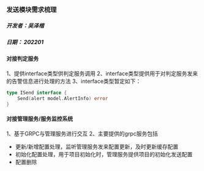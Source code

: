### 发送模块需求梳理
##### 开发者：吴泽楷
##### 日期： 202201

#### 对接判定服务

1、提供interface类型供判定服务调用
2、interface类型提供用于对判定服务发来的告警信息进行处理的方法
3、interface类型暂定如下：
```go
type ISend interface {
	Send(alert model.AlertInfo) error
}
```

#### 对接管理服务/服务监控系统
1、基于GRPC与管理服务进行交互
2、主要提供的grpc服务包括
- 更新/新增配置处理，监听管理服务发来配置更新，及时更新缓存配置
- 初始化配置处理，用于项目初始化时，管理服务提供项目的初始化发送配置
- 配置删除